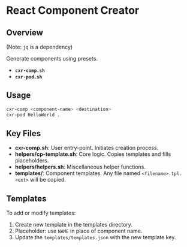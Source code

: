 # React Component Creator


## Overview

(Note: `jq` is a dependency)

Generate components using presets.
- **`cxr-comp.sh`**
- **`cxr-pod.sh`**


## Usage

```bash
cxr-comp <component-name> <destination>
cxr-pod HelloWorld .
```

## Key Files

- **cxr-comp.sh**: User entry-point. Initiates creation process.
- **helpers/cp-template.sh**: Core logic. Copies templates and fills placeholders.
- **helpers/helpers.sh**: Miscellaneous helper functions.
- **templates/**: Component templates. Any file named `<filename>.tpl.<ext>` will be copied.

## Templates

To add or modify templates:

1. Create new template in the templates directory.
2. Placeholder: use `NAME` in place of component name.
3. Update the `templates/templates.json` with the new template key.
